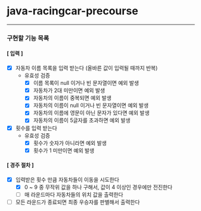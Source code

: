 # java-racingcar-precourse

- - -

### 구현할 기능 목록

#### [ 입력 ]

- [x] 자동차 이름 목록을 입력 받는다 (올바른 값이 입력될 때까지 반복)
    - 유효성 검증
        - [x] 이름 목록이 null 이거나 빈 문자열이면 예외 발생
        - [x] 자동차가 2대 미만이면 예외 발생
        - [x] 자동차의 이름이 중복되면 예외 발생
        - [x] 자동차의 이름이 null 이거나 빈 문자열이면 예외 발생
        - [x] 자동차의 이름에 영문이 아닌 문자가 있다면 예외 발생
        - [x] 자동차의 이름이 5글자를 초과하면 예외 발생
- [x] 횟수를 입력 받는다
    - 유효성 검증
        - [x] 횟수가 숫자가 아니라면 예외 발생
        - [x] 횟수가 1 미만이면 예외 발생

#### [ 경주 절차 ]

- [x] 입력받은 횟수 만큼 자동차들이 이동을 시도한다
    - [x] 0 ~ 9 중 무작위 값을 하나 구해서, 값이 4 이상인 경우에만 전진한다
    - [ ] 매 라운드마다 자동차들의 위치 값을 출력한다
- [ ] 모든 라운드가 종료되면 최종 우승자를 판별해서 출력한다